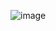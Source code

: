 ![image](https://user-images.githubusercontent.com/118924191/203616259-d181ce37-8bf5-4584-9ec8-80ddbbac5427.png)
